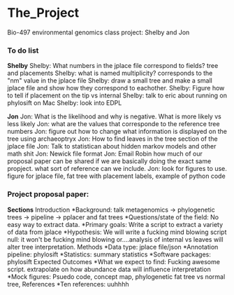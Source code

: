 # The_Project
Bio-497 environmental genomics class project: Shelby and Jon

### To do list

__Shelby__
Shelby: What numbers in the jplace file correspond to fields? tree and placements
Shelby: what is named multiplicity? corresponds to the "nm" value in the jplace file
Shelby: draw a small tree and make a small jplace file and show how they correspond to eachother.
Shelby: Figure how to tell if placement on the tip vs internal 
Shelby: talk to eric about running on phylosift on Mac
Shelby: look into EDPL

__Jon__
Jon: What is the likelihood and why is negative. What is more likely vs less likely
Jon: what are the values that corresponde to the reference tree numbers
Jon: figure out how to change what information is displayed on the tree using archaeoptryx
Jon: How to find leaves in the tree section of the jplace file
Jon: Talk to statistican about hidden markov models and other math shit
Jon: Newick file format
Jon: Email Robin how much of our proposal paper can be shared if we are basically doing the exact same propject. what sort of reference can we include. 
Jon: look for figures to use. figure for jplace file, fat tree with placement labels, example of python code

### Project proposal paper:

__Sections__
Introduction
  *Background: talk metagenomics -> phylogenetic trees -> pipeline -> pplacer and fat trees
  *Questions/state of the field: No easy way to extract data. 
  *Primary goals: Write a script to extract a variety of data from jplace
  *Hypothesis: We will write a fucking mind blowing script null: it won't be fucking mind blowing or....analysis of internal vs leaves will alter tree interpretation.
Methods
  *Data type: jplace file/json
  *Annotation pipeline: phylosift
  *Statistics: summary statistics 
  *Software packages: phylosift
Expected Outcomes
  *What we expect to find: Fucking awesome script. extrapolate on how abundance data will influence interpretation
  *Mock figures: Psuedo code, concept map, phylogenetic fat tree vs normal tree, 
References
  *Ten references: uuhhhh





